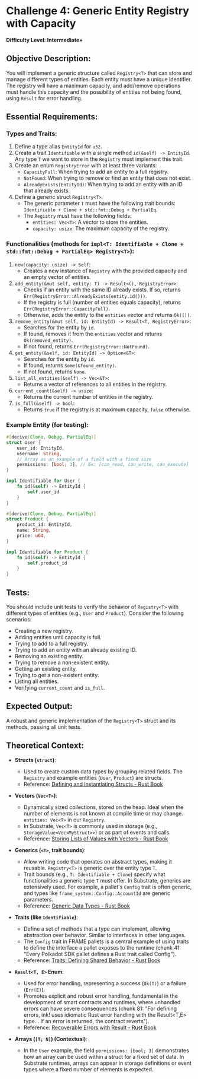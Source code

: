
# Challenge 4: Generic Entity Registry with Capacity
**Difficulty Level: Intermediate+**

## Objective Description:
You will implement a generic structure called `Registry<T>` that can store and manage different types of entities. Each entity must have a unique identifier. The registry will have a maximum capacity, and add/remove operations must handle this capacity and the possibility of entities not being found, using `Result` for error handling.

## Essential Requirements:

### Types and Traits:

1.  Define a type alias `EntityId` for `u32`.
2.  Create a trait `Identifiable` with a single method `id(&self) -> EntityId`. Any type `T` we want to store in the `Registry` must implement this trait.
3.  Create an enum `RegistryError` with at least three variants:
    *   `CapacityFull`: When trying to add an entity to a full registry.
    *   `NotFound`: When trying to remove or find an entity that does not exist.
    *   `AlreadyExists(EntityId)`: When trying to add an entity with an ID that already exists.
4.  Define a generic struct `Registry<T>`.
    *   The generic parameter `T` must have the following trait bounds: `Identifiable + Clone + std::fmt::Debug + PartialEq`.
    *   The `Registry` must have the following fields:
        *   `entities: Vec<T>`: A vector to store the entities.
        *   `capacity: usize`: The maximum capacity of the registry.

### Functionalities (methods for `impl<T: Identifiable + Clone + std::fmt::Debug + PartialEq> Registry<T>`):

1.  `new(capacity: usize) -> Self`:
    *   Creates a new instance of `Registry` with the provided capacity and an empty vector of entities.
2.  `add_entity(&mut self, entity: T) -> Result<(), RegistryError>`:
    *   Checks if an entity with the same ID already exists. If so, returns `Err(RegistryError::AlreadyExists(entity.id()))`.
    *   If the registry is full (number of entities equals capacity), returns `Err(RegistryError::CapacityFull)`.
    *   Otherwise, adds the entity to the `entities` vector and returns `Ok(())`.
3.  `remove_entity(&mut self, id: EntityId) -> Result<T, RegistryError>`:
    *   Searches for the entity by `id`.
    *   If found, removes it from the `entities` vector and returns `Ok(removed_entity)`.
    *   If not found, returns `Err(RegistryError::NotFound)`.
4.  `get_entity(&self, id: EntityId) -> Option<&T>`:
    *   Searches for the entity by `id`.
    *   If found, returns `Some(&found_entity)`.
    *   If not found, returns `None`.
5.  `list_all_entities(&self) -> Vec<&T>`:
    *   Returns a vector of references to all entities in the registry.
6.  `current_count(&self) -> usize`:
    *   Returns the current number of entities in the registry.
7.  `is_full(&self) -> bool`:
    *   Returns `true` if the registry is at maximum capacity, `false` otherwise.

### Example Entity (for testing):

```rust
#[derive(Clone, Debug, PartialEq)]
struct User {
    user_id: EntityId,
    username: String,
    // Array as an example of a field with a fixed size
    permissions: [bool; 3], // Ex: [can_read, can_write, can_execute]
}

impl Identifiable for User {
    fn id(&self) -> EntityId {
        self.user_id
    }
}

#[derive(Clone, Debug, PartialEq)]
struct Product {
    product_id: EntityId,
    name: String,
    price: u64,
}

impl Identifiable for Product {
    fn id(&self) -> EntityId {
        self.product_id
    }
}
```

## Tests:
You should include unit tests to verify the behavior of `Registry<T>` with different types of entities (e.g., `User` and `Product`).
Consider the following scenarios:

*   Creating a new registry.
*   Adding entities until capacity is full.
*   Trying to add to a full registry.
*   Trying to add an entity with an already existing ID.
*   Removing an existing entity.
*   Trying to remove a non-existent entity.
*   Getting an existing entity.
*   Trying to get a non-existent entity.
*   Listing all entities.
*   Verifying `current_count` and `is_full`.

## Expected Output:
A robust and generic implementation of the `Registry<T>` struct and its methods, passing all unit tests.

## Theoretical Context:

*   **Structs (`struct`)**:
    *   Used to create custom data types by grouping related fields. The `Registry` and example entities (`User`, `Product`) are structs.
    *   Reference: [Defining and Instantiating Structs - Rust Book](https://doc.rust-lang.org/book/ch05-01-defining-structs.html)

*   **Vectors (`Vec<T>`)**:
    *   Dynamically sized collections, stored on the heap. Ideal when the number of elements is not known at compile time or may change. `entities: Vec<T>` in our `Registry`.
    *   In Substrate, `Vec<T>` is commonly used in storage (e.g., `StorageValue<Vec<MyStruct>>`) or as part of events and calls.
    *   Reference: [Storing Lists of Values with Vectors - Rust Book](https://doc.rust-lang.org/book/ch08-01-vectors.html)

*   **Generics (`<T>`, trait bounds)**:
    *   Allow writing code that operates on abstract types, making it reusable. `Registry<T>` is generic over the entity type `T`.
    *   Trait bounds (e.g., `T: Identifiable + Clone`) specify what functionalities a generic type `T` must offer. In Substrate, generics are extensively used. For example, a pallet's `Config` trait is often generic, and types like `frame_system::Config::AccountId` are generic parameters.
    *   Reference: [Generic Data Types - Rust Book](https://doc.rust-lang.org/book/ch10-01-syntax.html)

*   **Traits (like `Identifiable`)**:
    *   Define a set of methods that a type can implement, allowing abstraction over behavior. Similar to interfaces in other languages.
    *   The `Config` trait in FRAME pallets is a central example of using traits to define the interface a pallet exposes to the runtime (chunk 41: "Every Polkadot SDK pallet defines a Rust trait called Config").
    *   Reference: [Traits: Defining Shared Behavior - Rust Book](https://doc.rust-lang.org/book/ch10-02-traits.html)

*   **`Result<T, E>` Enum**:
    *   Used for error handling, representing a success (`Ok(T)`) or a failure (`Err(E)`).
    *   Promotes explicit and robust error handling, fundamental in the development of smart contracts and runtimes, where unhandled errors can have severe consequences (chunk 81: "For defining errors, ink! uses idiomatic Rust error handling with the Result<T,E> type... If an error is returned, the contract reverts").
    *   Reference: [Recoverable Errors with Result - Rust Book](https://doc.rust-lang.org/book/ch09-02-recoverable-errors-with-result.html)

*   **Arrays (`[T; N]`) (Contextual)**:
    *   In the `User` example, the field `permissions: [bool; 3]` demonstrates how an array can be used within a struct for a fixed set of data. In Substrate runtimes, arrays can appear in storage definitions or event types where a fixed number of elements is expected.
```